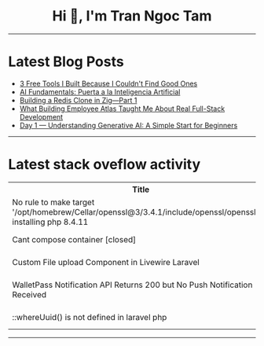 <h1 align="center">Hi 👋, I'm Tran Ngoc Tam</h1>

---

# Latest Blog Posts 
<!-- BLOG-POST-LIST:START -->
- [3 Free Tools I Built Because I Couldn&#39;t Find Good Ones](https://dev.to/kristjan_retter_9f19b3176/3-free-tools-i-built-because-i-couldnt-find-good-ones-5ebk)
- [AI Fundamentals: Puerta a la Inteligencia Artificial](https://dev.to/karinaaquinoc/ai-fundamentals-puerta-a-la-inteligencia-artificial-5b4g)
- [Building a Redis Clone in Zig—Part 1](https://dev.to/barddoo/building-a-redis-clone-in-zig-part-1-3fk)
- [What Building Employee Atlas Taught Me About Real Full-Stack Development](https://dev.to/haris_sejmenovic/what-building-employee-atlas-taught-me-about-real-full-stack-development-2a83)
- [Day 1 — Understanding Generative AI: A Simple Start for Beginners](https://dev.to/shiv_darshanrathore_402a/day-1-understanding-generative-ai-a-simple-start-for-beginners-539c)
<!-- BLOG-POST-LIST:END -->

---

# Latest stack oveflow activity
<table>
  <tr><th>Title</th><th>Link</th></tr>
  <!-- STACKOVERFLOW:START --><tr><td>No rule to make target &#39;/opt/homebrew/Cellar/openssl@3/3.4.1/include/openssl/opensslv.h&#39; installing php 8.4.11</td><td>https://stackoverflow.com/questions/79788800/no-rule-to-make-target-opt-homebrew-cellar-openssl3-3-4-1-include-openssl-ope</td></tr><tr><td>Cant compose container [closed]</td><td>https://stackoverflow.com/questions/79788722/cant-compose-container</td></tr><tr><td>Custom File upload Component in Livewire Laravel</td><td>https://stackoverflow.com/questions/79788458/custom-file-upload-component-in-livewire-laravel</td></tr><tr><td>WalletPass Notification API Returns 200 but No Push Notification Received</td><td>https://stackoverflow.com/questions/79788197/walletpass-notification-api-returns-200-but-no-push-notification-received</td></tr><tr><td>::whereUuid&lpar;&rpar; is not defined in laravel php</td><td>https://stackoverflow.com/questions/79788030/whereuuid-is-not-defined-in-laravel-php</td></tr><!-- STACKOVERFLOW:END -->
</table>

---


